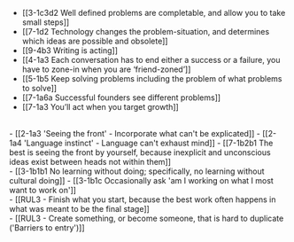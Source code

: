 - [[3-1c3d2 Well defined problems are completable, and allow you to take small steps]]
- [[7-1d2 Technology changes the problem-situation, and determines which ideas are possible and obsolete]]
- [[9-4b3 Writing is acting]]
- [[4-1a3 Each conversation has to end either a success or a failure, you have to zone-in when you are ‘friend-zoned’]]
- [[5-1b5 Keep solving problems including the problem of what problems to solve]]
- [[7-1a6a Successful founders see different problems]]
- [[7-1a3 You’ll act when you target growth]]
<br>
- [[2-1a3 'Seeing the front' - Incorporate what can't be explicated]]
- [[2-1a4 'Language instinct' - Language can't exhaust mind]]
- [[7-1b2b1 The best is seeing the front by yourself, because inexplicit and unconscious ideas exist between heads not within them]]
<br>
- [[3-1b1b1 No learning without doing; specifically, no learning without cultural doing]]
- [[3-1b1c Occasionally ask 'am I working on what I most want to work on']]
<br>
- [[RUL3 - Finish what you start, because the best work often happens in what was meant to be the final stage]]
<br>
- [[RUL3 - Create something, or become someone, that is hard to duplicate ('Barriers to entry')]]
